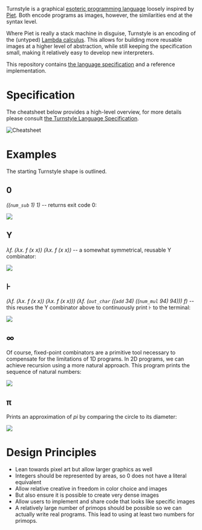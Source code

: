 Turnstyle is a graphical [esoteric programming language] loosely inspired by
[Piet].  Both encode programs as images, however, the similarities end at the
syntax level.

Where Piet is really a stack machine in disguise, Turnstyle is an encoding of
the (untyped) [Lambda calculus].  This allows for building more reusable images
at a higher level of abstraction, while still keeping the specification small,
making it relatively easy to develop new interpreters.

This repository contains [the language specification](spec/) and a reference
implementation.

# Specification

The cheatsheet below provides a high-level overview, for more details please
consult [the Turnstyle Language Specification](spec/).

![Cheatsheet](spec/cheatsheet.svg)

# Examples

The starting Turnstyle shape is outlined.

## 0

_((`num_sub` 1) 1)_ -- returns exit code 0:

[![](examples/minimal.svg)](examples/minimal.png)

## Y

_λf. (λx. f (x x)) (λx. f (x x))_ -- a somewhat symmetrical, reusable Y
combinator:

[![](examples/y.svg)](examples/y.png)

## ⊦

_(λf. (λx. f (x x)) (λx. f (x x))) (λf. (`out_char` ((`add` 34) ((`num_mul` 94) 94))) f)_
-- this reuses the Y combinator above to continuously print ⊦ to the terminal:

[![](examples/turnstyle.svg)](examples/turnstyle.png)

## ∞

Of course, fixed-point combinators are a primitive tool necessary to compensate
for the limitations of 1D programs.  In 2D programs, we can achieve recursion
using a more natural approach.  This program prints the sequence of natural
numbers:

[![](examples/loop.svg)](examples/loop.png)

## π

Prints an approximation of _pi_ by comparing the circle to its diameter:

[![](examples/pi.svg)](examples/pi.png)

# Design Principles

 -  Lean towards pixel art but allow larger graphics as well
 -  Integers should be represented by areas, so 0 does not have a literal
    equivalent
 -  Allow relative creative in freedom in color choice and images
 -  But also ensure it is possible to create very dense images
 -  Allow users to implement and share code that looks like specific images
 -  A relatively large number of primops should be possible so we can
    actually write real programs.  This lead to using at least two numbers
    for primops.

[esoteric programming language]: https://en.wikipedia.org/wiki/Esoteric_programming_language
[Lambda calculus]: https://en.wikipedia.org/wiki/Lambda_calculus
[Piet]: https://www.dangermouse.net/esoteric/piet.html
